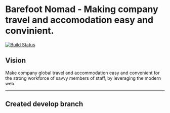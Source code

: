 # Barefoot Nomad - Making company travel and accomodation easy and convinient.

[![Build Status](https://travis-ci.com/andela/phoenix-bn-backend.svg?branch=develop)](https://travis-ci.com/andela/phoenix-bn-backend)

## Vision

Make company global travel and accommodation easy and convenient for the strong workforce of savvy members of staff, by leveraging the modern web.

---

## Created develop branch
